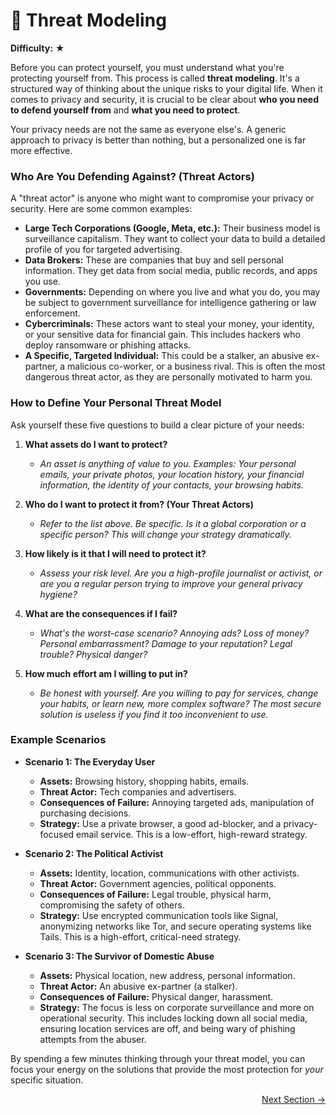 # 🎯 Threat Modeling

**Difficulty:** ★

Before you can protect yourself, you must understand what you're protecting yourself from. This process is called **threat modeling**. It's a structured way of thinking about the unique risks to your digital life. When it comes to privacy and security, it is crucial to be clear about **who you need to defend yourself from** and **what you need to protect**.

Your privacy needs are not the same as everyone else's. A generic approach to privacy is better than nothing, but a personalized one is far more effective.

### Who Are You Defending Against? (Threat Actors)

A "threat actor" is anyone who might want to compromise your privacy or security. Here are some common examples:

-   **Large Tech Corporations (Google, Meta, etc.):** Their business model is surveillance capitalism. They want to collect your data to build a detailed profile of you for targeted advertising.
-   **Data Brokers:** These are companies that buy and sell personal information. They get data from social media, public records, and apps you use.
-   **Governments:** Depending on where you live and what you do, you may be subject to government surveillance for intelligence gathering or law enforcement.
-   **Cybercriminals:** These actors want to steal your money, your identity, or your sensitive data for financial gain. This includes hackers who deploy ransomware or phishing attacks.
-   **A Specific, Targeted Individual:** This could be a stalker, an abusive ex-partner, a malicious co-worker, or a business rival. This is often the most dangerous threat actor, as they are personally motivated to harm you.

### How to Define Your Personal Threat Model

Ask yourself these five questions to build a clear picture of your needs:

1.  **What assets do I want to protect?**
    *   *An asset is anything of value to you. Examples: Your personal emails, your private photos, your location history, your financial information, the identity of your contacts, your browsing habits.*

2.  **Who do I want to protect it from? (Your Threat Actors)**
    *   *Refer to the list above. Be specific. Is it a global corporation or a specific person? This will change your strategy dramatically.*

3.  **How likely is it that I will need to protect it?**
    *   *Assess your risk level. Are you a high-profile journalist or activist, or are you a regular person trying to improve your general privacy hygiene?*

4.  **What are the consequences if I fail?**
    *   *What's the worst-case scenario? Annoying ads? Loss of money? Personal embarrassment? Damage to your reputation? Legal trouble? Physical danger?*

5.  **How much effort am I willing to put in?**
    *   *Be honest with yourself. Are you willing to pay for services, change your habits, or learn new, more complex software? The most secure solution is useless if you find it too inconvenient to use.*

### Example Scenarios

-   **Scenario 1: The Everyday User**
    -   **Assets:** Browsing history, shopping habits, emails.
    -   **Threat Actor:** Tech companies and advertisers.
    -   **Consequences of Failure:** Annoying targeted ads, manipulation of purchasing decisions.
    -   **Strategy:** Use a private browser, a good ad-blocker, and a privacy-focused email service. This is a low-effort, high-reward strategy.

-   **Scenario 2: The Political Activist**
    -   **Assets:** Identity, location, communications with other activists.
    -   **Threat Actor:** Government agencies, political opponents.
    -   **Consequences of Failure:** Legal trouble, physical harm, compromising the safety of others.
    -   **Strategy:** Use encrypted communication tools like Signal, anonymizing networks like Tor, and secure operating systems like Tails. This is a high-effort, critical-need strategy.

-   **Scenario 3: The Survivor of Domestic Abuse**
    -   **Assets:** Physical location, new address, personal information.
    -   **Threat Actor:** An abusive ex-partner (a stalker).
    -   **Consequences of Failure:** Physical danger, harassment.
    -   **Strategy:** The focus is less on corporate surveillance and more on operational security. This includes locking down all social media, ensuring location services are off, and being wary of phishing attempts from the abuser.

By spending a few minutes thinking through your threat model, you can focus your energy on the solutions that provide the most protection for *your* specific situation.

<p align="right"><a href="#/device-security" class="next-section-button">Next Section &rarr;</a></p>
